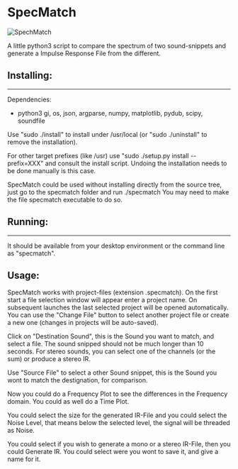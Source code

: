 # SpecMatch 

![SpechMatch](https://github.com/brummer10/SpecMatch/blob/main/SpecMatch.png?raw=true)

A little python3 script to compare the spectrum of two sound-snippets and generate a
Impulse Response File from the different.

## Installing:
----------------
Dependencies:
 - python3 gi, os, json, argparse, numpy, matplotlib, pydub, scipy, soundfile

Use "sudo ./install" to install under /usr/local (or
"sudo ./uninstall" to remove the installation).

For other target prefixes (like /usr) use
"sudo ./setup.py install --prefix=XXX" and consult the install script.
Undoing the installation needs to be done manually is this case.

SpecMatch could be used without installing directly from the source tree, 
just go to the specmatch folder and run ./specmatch
You may need to make the file specmatch executable to do so.

## Running:
----------------
It should be available from your desktop environment or the command
line as "specmatch".


## Usage:

SpecMatch works with project-files (extension .specmatch). On the
first start a file selection window will appear enter a project name.
On subsequent launches the last selected project will be opened
automatically. You can use the "Change File" button to select another
project file or create a new one (changes in projects will be
auto-saved).

Click on "Destination Sound", this is the Sound you want to match, and select a file.
The sound snipped should not be much longer than
10 seconds. 
For stereo sounds, you can select one of the channels (or
the sum) or produce a stereo IR.

Use "Source File" to select a other Sound snippet,
this is the Sound you wont to match the destignation, for comparison.

Now you could do a Frequency Plot to see the differences in the Frequency domain.
You could as well do a Time Plot.

You could select the size for the generated IR-File and you could select the 
Noise Level, that means below the selected level, the signal will be threaded as Noise.

You could select if you wish to generate a mono or a stereo IR-File, then you could 
Generate IR. You could select were you wont to save it, and give a name for it.  
